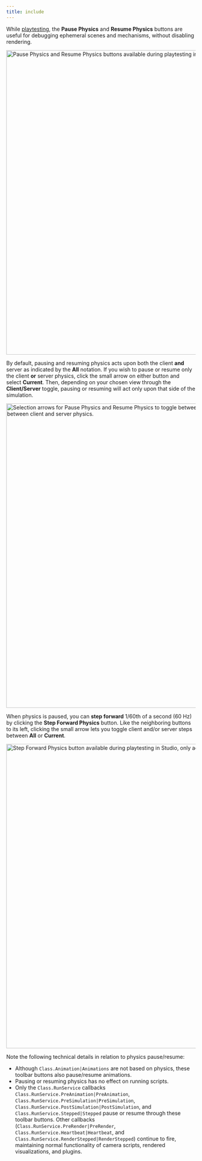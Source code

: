 ```yaml
---
title: include
---
```


While [playtesting](#playtest-options), the **Pause Physics** and **Resume Physics** buttons are useful for debugging ephemeral scenes and mechanisms, without disabling rendering.

<img src="../assets/studio/general/Test-Tab-Pause-Resume-Physics.png" width="810" alt="Pause Physics and Resume Physics buttons available during playtesting in Studio." />

By default, pausing and resuming physics acts upon both the client **and** server as indicated by the **All** notation. If you wish to pause or resume only the client **or** server physics, click the small arrow on either button and select **Current**. Then, depending on your chosen view through the **Client/Server** toggle, pausing or resuming will act only upon that side of the simulation.

<img src="../assets/studio/general/Test-Tab-Pause-Resume-Physics-All-Current.png" width="810" alt="Selection arrows for Pause Physics and Resume Physics to toggle between All or Current pause/resume action between client and server physics." />

When physics is paused, you can **step forward** 1/60th of a second (60&nbsp;Hz) by clicking the **Step&nbsp;Forward&nbsp;Physics** button. Like the neighboring buttons to its left, clicking the small arrow lets you toggle client and/or server steps between **All** or **Current**.

<img src="../assets/studio/general/Test-Tab-Step-Forward-Physics.png" width="810" alt="Step Forward Physics button available during playtesting in Studio, only active while physics is paused." />

Note the following technical details in relation to physics pause/resume:

- Although `Class.Animation|Animations` are not based on physics, these toolbar buttons also pause/resume animations.
- Pausing or resuming physics has no effect on running scripts.
- Only the `Class.RunService` callbacks `Class.RunService.PreAnimation|PreAnimation`, `Class.RunService.PreSimulation|PreSimulation`, `Class.RunService.PostSimulation|PostSimulation`, and `Class.RunService.Stepped|Stepped` pause or resume through these toolbar buttons. Other callbacks (`Class.RunService.PreRender|PreRender`, `Class.RunService.Heartbeat|Heartbeat`, and `Class.RunService.RenderStepped|RenderStepped`) continue to fire, maintaining normal functionality of camera scripts, rendered visualizations, and plugins.
